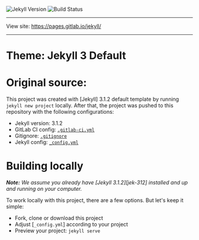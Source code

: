 ![Jekyll Version](https://img.shields.io/badge/Jekyll-3.1.2-red.svg)
![Build Status](https://gitlab.com/pages/jekyll/badges/master/build.svg)

----

View site: https://pages.gitlab.io/jekyll/

-----
# Theme: Jekyll 3 Default

# Original source:

This project was created with [Jekyll] 3.1.2 default template by running `jekyll new project` locally. 
After that, the project was pushed to this repository with the following configurations:

- Jekyll version: 3.1.2
- GitLab CI config: [`.gitlab-ci.yml`]
- Gitignore: [`.gitignore`]
- Jekyll config: [`_config.yml`](https://gitlab.com/jekyll-themes/default-bundler/blob/master/_config.yml)

# Building locally

_**Note:** We assume you already have [Jekyll 3.1.2][jek-312] installed and up and running on your computer._

To work locally with this project, there are a few options. But let's keep it simple:

- Fork, clone or download this project
- Adjust [`_config.yml`] according to your project
- Preview your project: `jekyll serve`

[`.gitlab-ci.yml`]: https://gitlab.com/pages/jekyll/blob/master/.gitlab-ci.yml
[`.gitignore`]: https://gitlab.com/pages/jekyll/blob/master/.gitignore
